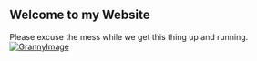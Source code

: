 ## Welcome to my Website

Please excuse the mess while we get this thing up and running.
[![GrannyImage](https://s-media-cache-ak0.pinimg.com/originals/2e/2b/3b/2e2b3b2022cb19c6806300266305b551.jpg)](https://zenodev.github.io/Zenanime1.md)
